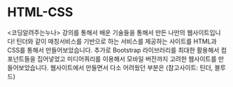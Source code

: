 # HTML-CSS
<코딩알려주는누나> 강의를 통해서 배운 기술들을 통해서 만든 나만의 웹사이트입니다!
틴더와 같이 매칭서비스를 기반으로 하는 서비스를 제공하는 사이트를 HTML과 CSS를 통해서 만들어보았습니다. 
추가로 Bootstrap 라이브러리를 최대한 활용해서 컴포넌트들을 집어넣었고 미디어쿼리를 이용해서 모바일 버전까지 고려한 웹사이트를 만들어보았습니다.
웹사이트에서 만들면서 다소 어려웠던 부분은 
(참고사이트: 틴더, 블루드) 
